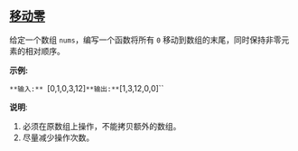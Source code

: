 ## [移动零](https://leetcode-cn.com/problems/move-zeroes/)

给定一个数组 `nums`，编写一个函数将所有 `0` 移动到数组的末尾，同时保持非零元素的相对顺序。

**示例:**

`**输入:** `[0,1,0,3,12]`
**输出:** `[1,3,12,0,0]``

**说明**:

1.  必须在原数组上操作，不能拷贝额外的数组。
2.  尽量减少操作次数。
